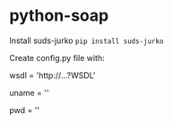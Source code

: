 # python-soap

Install suds-jurko
`pip install suds-jurko`

Create config.py file with:

wsdl = 'http://...?WSDL'

uname = ''

pwd = ''
